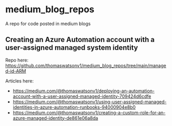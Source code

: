 # medium_blog_repos
A repo for code posted in medium blogs

## Creating an Azure Automation account with a user-assigned managed system identity
Repo here: https://github.com/thomaswatsonv1/medium_blog_repos/tree/main/managed-id-ARM

Articles here:
* https://medium.com/@thomaswatsonv1/deploying-an-automation-account-with-a-user-assigned-managed-identity-709424d6cdfe
* https://medium.com/@thomaswatsonv1/using-user-assigned-managed-identities-in-azure-automation-runbooks-94000904e8b0
* https://medium.com/@thomaswatsonv1/creating-a-custom-role-for-an-azure-managed-identity-de861e06a8da